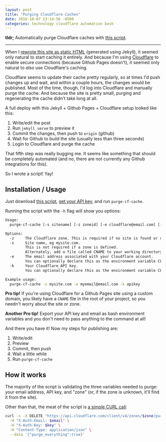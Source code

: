 ```yaml
---
layout: post
title: "Purging Cloudflare Caches"
date: 2016-10-07 13:14:56 -0500
categories: technology cloudflare automation bash
---
```


**tldr;** Automatically purge Cloudflare caches with [this script](https://raw.githubusercontent.com/thelowlypeon/dotfiles/master/bin/purge-cf-cache).

<hr />

When I [rewrote this site as static HTML](http://cloudflare.com) (generated using Jekyll), it seemed only natural to start caching it entirely.
And because I'm using [Cloudflare](https://cloudflare.com) to enable secure connections (because Github Pages doesn't), it seemed only natural to _also_ use Cloudflare's caching.

Cloudflare seems to update their cache pretty regularly, so at times I'd push changes up and wait, and within a couple hours, the changes would be published. Most of the time, though, I'd log into Cloudflare and manually purge the cache. And because the site is pretty small, purging and regenerating the cache didn't take long at all.

A full deploy with this Jekyll + Github Pages + Cloudflare setup looked like this:

1. Write/edit the post
2. Run `jekyll serve` to preview it
3. Commit the changes, then push to `origin` (github)
4. Wait for Github to build the site (usually less than three seconds)
5. Login to Cloudflare and purge the cache

That fifth step was really bugging me. It seems like something that should be completely automated (and no, there are not currently any Github integrations for this).

So I wrote a script! Yay!

## Installation / Usage

Just download [this script](https://raw.githubusercontent.com/thelowlypeon/dotfiles/master/bin/purge-cf-cache), [get your API key](https://www.cloudflare.com/a/account/my-account), and run `purge-cf-cache`.

Running the script with the `-h` flag will show you options:

```bash
Usage:
  purge-cf-cache [-s sitename] [-z zoneid] [-e cloudflare@email.com] [-k cloudflare_api_key]

Options:
  -z     The Cloudflare zone. This is required if no site is found or defined.
  -s     Site name, eg mysite.com.
         This is not required if a zone is defined.
         Alternately, add a file called CNAME to your working directory with only the site name.
  -e     The email address associated with your Cloudflare account.
         You can optionally declare this as the environment variable CLOUDFLARE_EMAIL.
  -k     Your Cloudflare API key.
         You can optionally declare this as the environment variable CLOUDFLARE_API_KEY.

Example usage:
  purge-cf-cache -s mysite.com -e myemail@email.com -k apikey
```

**Pro tip!** If you're using Cloudflare for a Github Pages site using a custom domain, you likely have a `CNAME` file in the root of your project, so you needn't worry about the site or zone.

**Another Pro tip!** Export your API key and email as bash environment variables and you don't need to pass anything to the command at all!

And there you have it! Now my steps for publishing are:

1. Write/edit
2. Preview
3. Commit, then push
4. Wait a little while
5. Run `purge-cf-cache`

## How it works

The majority of the script is validating the three variables needed to purge: your email address, API key, and "zone" (or, if the zone is unknown, it'll find it from the site).

Other than that, the meat of the script is [a simple CURL call](https://github.com/thelowlypeon/dotfiles/blob/370815115c137446efd8f4decd373d387a7fdd83/bin/purge-cf-cache#L98-L102):

```bash
curl -s -X DELETE "https://api.cloudflare.com/client/v4/zones/$zone/purge_cache" \
  -H "X-Auth-Email: $email" \
  -H "X-Auth-Key: $key" \
  -H "Content-Type: application/json" \
  --data '{"purge_everything":true}'
```

